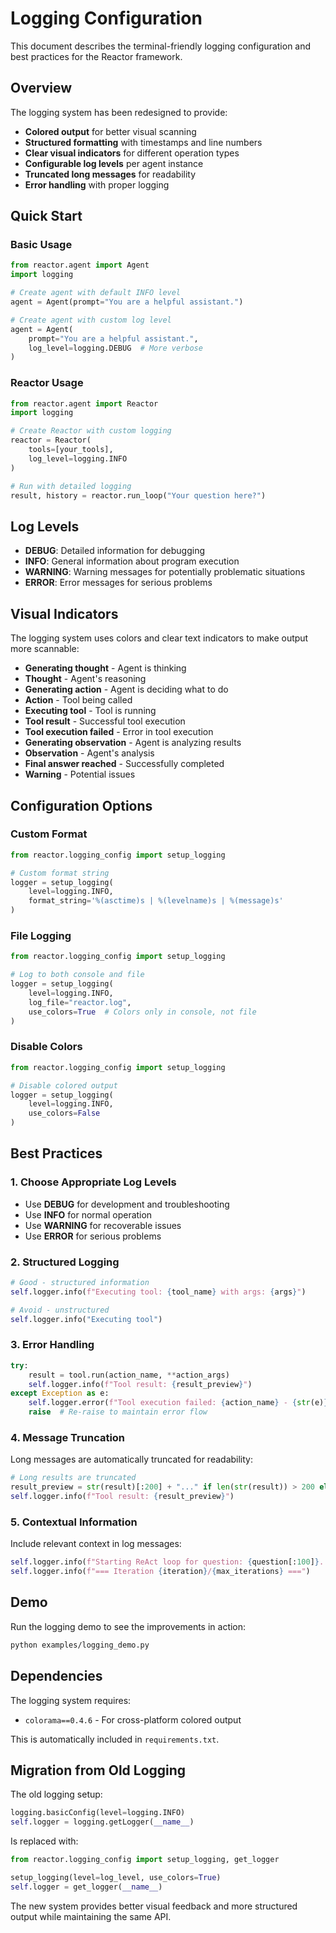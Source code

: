 # Logging Configuration

This document describes the terminal-friendly logging configuration and best practices for the Reactor framework.

## Overview

The logging system has been redesigned to provide:
- **Colored output** for better visual scanning
- **Structured formatting** with timestamps and line numbers
- **Clear visual indicators** for different operation types
- **Configurable log levels** per agent instance
- **Truncated long messages** for readability
- **Error handling** with proper logging

## Quick Start

### Basic Usage

```python
from reactor.agent import Agent
import logging

# Create agent with default INFO level
agent = Agent(prompt="You are a helpful assistant.")

# Create agent with custom log level
agent = Agent(
    prompt="You are a helpful assistant.",
    log_level=logging.DEBUG  # More verbose
)
```

### Reactor Usage

```python
from reactor.agent import Reactor
import logging

# Create Reactor with custom logging
reactor = Reactor(
    tools=[your_tools],
    log_level=logging.INFO
)

# Run with detailed logging
result, history = reactor.run_loop("Your question here?")
```

## Log Levels

- **DEBUG**: Detailed information for debugging
- **INFO**: General information about program execution
- **WARNING**: Warning messages for potentially problematic situations
- **ERROR**: Error messages for serious problems

## Visual Indicators

The logging system uses colors and clear text indicators to make output more scannable:

- **Generating thought** - Agent is thinking
- **Thought** - Agent's reasoning
- **Generating action** - Agent is deciding what to do
- **Action** - Tool being called
- **Executing tool** - Tool is running
- **Tool result** - Successful tool execution
- **Tool execution failed** - Error in tool execution
- **Generating observation** - Agent is analyzing results
- **Observation** - Agent's analysis
- **Final answer reached** - Successfully completed
- **Warning** - Potential issues

## Configuration Options

### Custom Format

```python
from reactor.logging_config import setup_logging

# Custom format string
logger = setup_logging(
    level=logging.INFO,
    format_string='%(asctime)s | %(levelname)s | %(message)s'
)
```

### File Logging

```python
from reactor.logging_config import setup_logging

# Log to both console and file
logger = setup_logging(
    level=logging.INFO,
    log_file="reactor.log",
    use_colors=True  # Colors only in console, not file
)
```

### Disable Colors

```python
from reactor.logging_config import setup_logging

# Disable colored output
logger = setup_logging(
    level=logging.INFO,
    use_colors=False
)
```

## Best Practices

### 1. Choose Appropriate Log Levels

- Use **DEBUG** for development and troubleshooting
- Use **INFO** for normal operation
- Use **WARNING** for recoverable issues
- Use **ERROR** for serious problems

### 2. Structured Logging

```python
# Good - structured information
self.logger.info(f"Executing tool: {tool_name} with args: {args}")

# Avoid - unstructured
self.logger.info("Executing tool")
```

### 3. Error Handling

```python
try:
    result = tool.run(action_name, **action_args)
    self.logger.info(f"Tool result: {result_preview}")
except Exception as e:
    self.logger.error(f"Tool execution failed: {action_name} - {str(e)}")
    raise  # Re-raise to maintain error flow
```

### 4. Message Truncation

Long messages are automatically truncated for readability:

```python
# Long results are truncated
result_preview = str(result)[:200] + "..." if len(str(result)) > 200 else str(result)
self.logger.info(f"Tool result: {result_preview}")
```

### 5. Contextual Information

Include relevant context in log messages:

```python
self.logger.info(f"Starting ReAct loop for question: {question[:100]}...")
self.logger.info(f"=== Iteration {iteration}/{max_iterations} ===")
```

## Demo

Run the logging demo to see the improvements in action:

```bash
python examples/logging_demo.py
```

## Dependencies

The logging system requires:
- `colorama==0.4.6` - For cross-platform colored output

This is automatically included in `requirements.txt`.

## Migration from Old Logging

The old logging setup:
```python
logging.basicConfig(level=logging.INFO)
self.logger = logging.getLogger(__name__)
```

Is replaced with:
```python
from reactor.logging_config import setup_logging, get_logger

setup_logging(level=log_level, use_colors=True)
self.logger = get_logger(__name__)
```

The new system provides better visual feedback and more structured output while maintaining the same API. 